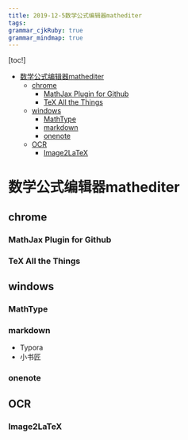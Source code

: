 ```yaml
---
title: 2019-12-5数学公式编辑器mathediter
tags: 
grammar_cjkRuby: true
grammar_mindmap: true
---
```


[toc!]

* [数学公式编辑器mathediter](#数学公式编辑器mathediter)
	* [chrome](#chrome)
		* [MathJax Plugin for Github](#mathjax-plugin-for-github)
		* [TeX All the Things](#tex-all-the-things)
	* [windows](#windows)
		* [MathType](#mathtype)
		* [markdown](#markdown)
		* [onenote](#onenote)
	* [OCR](#ocr)
		* [Image2LaTeX](#image2latex)

# 数学公式编辑器mathediter

## chrome

### MathJax Plugin for Github

### TeX All the Things

## windows

### MathType

### markdown

- Typora
- 小书匠

### onenote

## OCR

### Image2LaTeX

